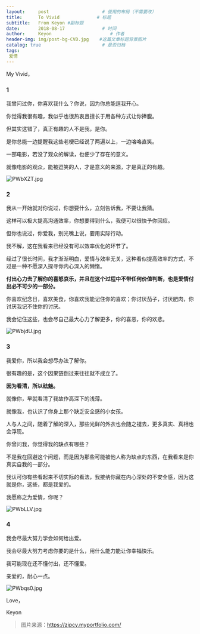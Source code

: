 ```yaml
---
layout:     post                    # 使用的布局（不需要改）
title:      To Vivid              # 标题 
subtitle:   From Keyon #副标题
date:       2018-08-17              # 时间
author:     Keyon                      # 作者
header-img: img/post-bg-CVD.jpg    #这篇文章标题背景图片
catalog: true                       # 是否归档
tags:
 爱情
---
```


My Vivid，

### 1
我曾问过你，你喜欢我什么？你说，因为你总能逗我开心。

你觉得我很有趣，我似乎也很热衷且擅长于用各种方式让你捧腹。

但其实这错了，真正有趣的人不是我，是你。

是你总能一边提醒我这些老梗已经说了两遍以上，一边咯咯直笑。

一部电影，若没了观众的解读，也便少了存在的意义。

就像电影的观众，能被逗笑的人，才是意义的来源，才是真正的有趣。

![PWbXZT.jpg](https://s1.ax1x.com/2018/08/17/PWbXZT.jpg)
### 2
我从一开始就对你说过，你想要什么，立刻告诉我，不要让我猜。

这样可以极大提高沟通效率，你想要得到什么，我便可以很快予你回应。

但你也说过，你爱我，别光嘴上说，要用实际行动。

我不解，这在我看来已经没有可以效率优化的环节了。

经过了很长时间，我才渐渐明白，爱情与效率无关，这种看似提高效率的方式，不过是一种不愿深入探寻你内心深入的懒惰。

**付出心力去了解你的喜怒哀乐，并且在这个过程中不带任何价值判断，也是爱情付出必不可少的一部分。**

你喜欢纪念日，喜欢美食，你喜欢我能记住你的喜欢；你讨厌茄子，讨厌肥肉，你讨厌我记不住你的讨厌。

我会记住这些，也会尽自己最大心力了解更多，你的喜恶，你的欢悲。

![PWbjdU.jpg](https://s1.ax1x.com/2018/08/17/PWbjdU.jpg)
### 3
我爱你，所以我会想尽办法了解你。

很有趣的是，这个因果链倒过来往往就不成立了。

**因为看清，所以祛魅。**

就像你，早就看清了我故作高深下的浅薄。

就像我，也认识了你身上那个缺乏安全感的小女孩。

人与人之间，随着了解的深入，那些光鲜的外衣也会随之褪去，更多真实、真相也会浮现。

你曾问我，你觉得我的缺点有哪些？

不是我在回避这个问题，而是因为那些可能被他人称为缺点的东西，在我看来是你真实自我的一部分。

我认可你有些看起来不切实际的看法，我接纳你藏在内心深处的不安全感，因为这就是你，这些，都是我爱的。

我愿称之为爱情，你呢？

![PWbLLV.jpg](https://s1.ax1x.com/2018/08/17/PWbLLV.jpg)
### 4
我会尽最大努力学会如何给出爱。

我会尽最大努力考虑你要的是什么，用什么能力能让你幸福快乐。

我可能现在还不懂付出，还不懂爱。

亲爱的，耐心一点。

![PWbqs0.jpg](https://s1.ax1x.com/2018/08/17/PWbqs0.jpg)

Love，

Keyon

> 图片来源：https://zipcy.myportfolio.com/